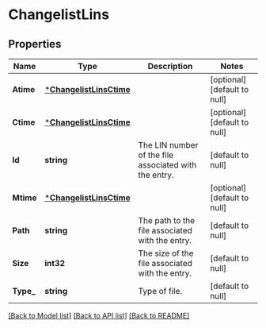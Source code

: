 # ChangelistLins

## Properties
Name | Type | Description | Notes
------------ | ------------- | ------------- | -------------
**Atime** | [***ChangelistLinsCtime**](ChangelistLinsCtime.md) |  | [optional] [default to null]
**Ctime** | [***ChangelistLinsCtime**](ChangelistLinsCtime.md) |  | [optional] [default to null]
**Id** | **string** | The LIN number of the file associated with the entry. | [default to null]
**Mtime** | [***ChangelistLinsCtime**](ChangelistLinsCtime.md) |  | [optional] [default to null]
**Path** | **string** | The path to the file associated with the entry. | [default to null]
**Size** | **int32** | The size of the file associated with the entry. | [default to null]
**Type_** | **string** | Type of file. | [default to null]

[[Back to Model list]](../README.md#documentation-for-models) [[Back to API list]](../README.md#documentation-for-api-endpoints) [[Back to README]](../README.md)


